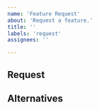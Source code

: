 ```yaml
---
name: 'Feature Request'
about: 'Request a feature.'
title: ''
labels: 'request'
assignees: ''

---
```


## Request
<!-- Write as much detail as possible about your request here -->

## Alternatives
<!-- Consider alternatives you thought of here -->
